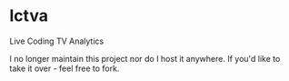 # lctva
Live Coding TV Analytics

I no longer maintain this project nor do I host it anywhere. If you'd like to take it over - feel free to fork.

